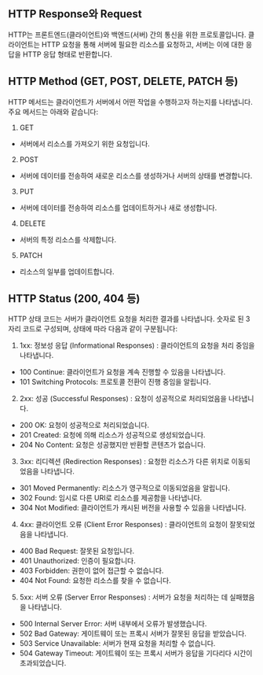 ## HTTP Response와 Request
HTTP는 프론트엔드(클라이언트)와 백엔드(서버) 간의 통신을 위한 프로토콜입니다. 클라이언트는 HTTP 요청을 통해 서버에 필요한 리소스를 요청하고, 서버는 이에 대한 응답을 HTTP 응답 형태로 반환합니다.

## HTTP Method (GET, POST, DELETE, PATCH 등)
HTTP 메서드는 클라이언트가 서버에서 어떤 작업을 수행하고자 하는지를 나타냅니다. 주요 메서드는 아래와 같습니다:

1. GET
- 서버에서 리소스를 가져오기 위한 요청입니다.
2. POST
- 서버에 데이터를 전송하여 새로운 리소스를 생성하거나 서버의 상태를 변경합니다.
3. PUT
- 서버에 데이터를 전송하여 리소스를 업데이트하거나 새로 생성합니다.
4. DELETE
- 서버의 특정 리소스를 삭제합니다.
5. PATCH
- 리소스의 일부를 업데이트합니다.

## HTTP Status (200, 404 등)
HTTP 상태 코드는 서버가 클라이언트 요청을 처리한 결과를 나타냅니다. 숫자로 된 3자리 코드로 구성되며, 상태에 따라 다음과 같이 구분됩니다:

1. 1xx: 정보성 응답 (Informational Responses)
: 클라이언트의 요청을 처리 중임을 나타냅니다.
- 100 Continue: 클라이언트가 요청을 계속 진행할 수 있음을 나타냅니다.
- 101 Switching Protocols: 프로토콜 전환이 진행 중임을 알립니다.
2. 2xx: 성공 (Successful Responses)
: 요청이 성공적으로 처리되었음을 나타냅니다.
- 200 OK: 요청이 성공적으로 처리되었습니다.
- 201 Created: 요청에 의해 리소스가 성공적으로 생성되었습니다.
- 204 No Content: 요청은 성공했지만 반환할 콘텐츠가 없습니다.
3. 3xx: 리디렉션 (Redirection Responses)
: 요청한 리소스가 다른 위치로 이동되었음을 나타냅니다.
- 301 Moved Permanently: 리소스가 영구적으로 이동되었음을 알립니다.
- 302 Found: 임시로 다른 URI로 리소스를 제공함을 나타냅니다.
- 304 Not Modified: 클라이언트가 캐시된 버전을 사용할 수 있음을 나타냅니다.
4. 4xx: 클라이언트 오류 (Client Error Responses)
: 클라이언트의 요청이 잘못되었음을 나타냅니다.
- 400 Bad Request: 잘못된 요청입니다.
- 401 Unauthorized: 인증이 필요합니다.
- 403 Forbidden: 권한이 없어 접근할 수 없습니다.
- 404 Not Found: 요청한 리소스를 찾을 수 없습니다.
5. 5xx: 서버 오류 (Server Error Responses)
: 서버가 요청을 처리하는 데 실패했음을 나타냅니다.
- 500 Internal Server Error: 서버 내부에서 오류가 발생했습니다.
- 502 Bad Gateway: 게이트웨이 또는 프록시 서버가 잘못된 응답을 받았습니다.
- 503 Service Unavailable: 서버가 현재 요청을 처리할 수 없습니다.
- 504 Gateway Timeout: 게이트웨이 또는 프록시 서버가 응답을 기다리다 시간이 초과되었습니다.
